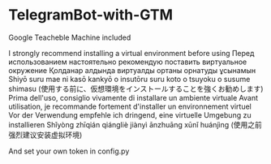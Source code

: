 # TelegramBot-with-GTM
Google Teacheble Machine included

I strongly recommend installing a virtual environment before using
Перед использованием настоятельно рекомендую поставить виртуальное окружение
Қолданар алдында виртуалды ортаны орнатуды ұсынамын
Shiyō suru mae ni kasō kankyō o insutōru suru koto o tsuyoku o susume shimasu (使用する前に、仮想環境をインストールすることを強くお勧めします)
Prima dell'uso, consiglio vivamente di installare un ambiente virtuale
Avant utilisation, je recommande fortement d'installer un environnement virtuel
Vor der Verwendung empfehle ich dringend, eine virtuelle Umgebung zu installieren
Shǐyòng zhīqián qiángliè jiànyì ānzhuāng xūnǐ huánjìng (使用之前强烈建议安装虚拟环境)

And set your own token in config.py
